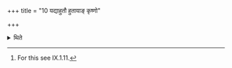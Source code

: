 +++
title = "10 यद्याहुतौ हुतायाङ् कृष्णो"

+++

<details><summary>थिते</summary>

10. After a libation is offered, if black smoke will strike the southern direction or if wind will envelope the smoke from right to the left, the sacrificer will die. In that case one should offer the all-expiation-libation.[^1]  


[^1]: For this see IX.1.11.
</details>
